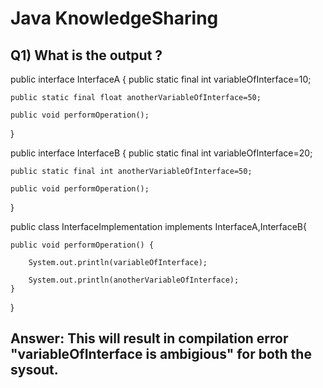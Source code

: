 # Java KnowledgeSharing

## Q1) What is the output ?

public interface InterfaceA {
	public static final int variableOfInterface=10;
	
	public static final float anotherVariableOfInterface=50;
	
	public void performOperation();
}

public interface InterfaceB {
	public static final int variableOfInterface=20;
	
	public static final int anotherVariableOfInterface=50;
	
	public void performOperation();
}

public class InterfaceImplementation implements InterfaceA,InterfaceB{

	public void performOperation() {
	
		System.out.println(variableOfInterface);
		
		System.out.println(anotherVariableOfInterface);
	}
}

## Answer: This will result in compilation error "variableOfInterface is ambigious" for both the sysout.

